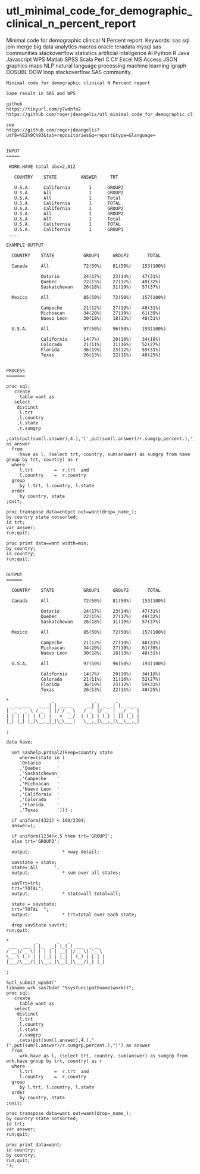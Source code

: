 # utl_minimal_code_for_demographic_clinical_n_percent_report
Minimal code for demographic clinical N Percent report.  Keywords: sas sql join merge big data analytics macros oracle teradata mysql sas communities stackoverflow statistics artificial inteligence AI Python R Java Javascript WPS Matlab SPSS Scala Perl C C# Excel MS Access JSON graphics maps NLP natural language processing machine learning igraph DOSUBL DOW loop stackoverflow SAS community.

    Minimal code for demographic clinical N Percent report

    Same result in SAS and WPS

    github
    https://tinyurl.com/y7wdnfn2
    https://github.com/rogerjdeangelis/utl_minimal_code_for_demographic_clinical_n_percent_report

    see
    https://github.com/rogerjdeangelis?utf8=%E2%9C%93&tab=repositories&q=report&type=&language=


    INPUT
    =====

     WORK.HAVE total obs=2,012

       COUNTRY    STATE         ANSWER     TRT

       U.S.A.     California       1      GROUP2
       U.S.A.     All              1      GROUP2
       U.S.A.     All              1      Total
       U.S.A.     California       1      TOTAL
       U.S.A.     California       1      GROUP2
       U.S.A.     All              1      GROUP2
       U.S.A.     All              1      Total
       U.S.A.     California       1      TOTAL
       U.S.A.     California       1      GROUP1
     ....

    EXAMPLE OUTPUT

      COUNTRY    STATE           GROUP1     GROUP2       TOTAL

      Canada     All             72(50%)    81(50%)    153(100%)

                 Ontario         24(17%)    23(14%)    47(31%)
                 Quebec          22(15%)    27(17%)    49(32%)
                 Saskatchewan    26(18%)    31(19%)    57(37%)

      Mexico     All             85(50%)    72(50%)    157(100%)

                 Campeche        21(12%)    27(19%)    48(31%)
                 Michoacan       34(20%)    27(19%)    61(39%)
                 Nuevo Leon      30(18%)    18(13%)    48(31%)

      U.S.A.     All             97(50%)    96(50%)    193(100%)

                 California      14(7%)     20(10%)    34(18%)
                 Colorado        21(11%)    31(16%)    52(27%)
                 Florida         36(19%)    23(12%)    59(31%)
                 Texas           26(13%)    22(11%)    48(25%)


    PROCESS
    =======

    proc sql;
       create
         table want as
       select
        distinct
         l.trt
        ,l.country
        ,l.state
        ,r.sumgrp
        ,cats(put(sum(l.answer),4.),'(',put(sum(l.answer)/r.sumgrp,percent.),')') as answer
      from
         have as l, (select trt, country, sum(answer) as sumgrp from have group by trt, country) as r
      where
         l.trt        =  r.trt  and
         l.country    =  r.country
      group
         by l.trt, l.country, l.state
      order
         by country, state
    ;quit;

    proc transpose data=cntpct out=want(drop=_name_);
    by country state notsorted;
    id trt;
    var answer;
    run;quit;

    proc print data=want width=min;
    by country;
    id country;
    run;quit;


    OUTPUT
    ======

      COUNTRY    STATE           GROUP1     GROUP2       TOTAL

      Canada     All             72(50%)    81(50%)    153(100%)

                 Ontario         24(17%)    23(14%)    47(31%)
                 Quebec          22(15%)    27(17%)    49(32%)
                 Saskatchewan    26(18%)    31(19%)    57(37%)

      Mexico     All             85(50%)    72(50%)    157(100%)

                 Campeche        21(12%)    27(19%)    48(31%)
                 Michoacan       34(20%)    27(19%)    61(39%)
                 Nuevo Leon      30(18%)    18(13%)    48(31%)

      U.S.A.     All             97(50%)    96(50%)    193(100%)

                 California      14(7%)     20(10%)    34(18%)
                 Colorado        21(11%)    31(16%)    52(27%)
                 Florida         36(19%)    23(12%)    59(31%)
                 Texas           26(13%)    22(11%)    48(25%)

    *                _               _       _
     _ __ ___   __ _| | _____     __| | __ _| |_ __ _
    | '_ ` _ \ / _` | |/ / _ \   / _` |/ _` | __/ _` |
    | | | | | | (_| |   <  __/  | (_| | (_| | || (_| |
    |_| |_| |_|\__,_|_|\_\___|   \__,_|\__,_|\__\__,_|

    ;

    data have;

      set sashelp.prdsal2(keep=country state
         where=(state in (
         'Ontario      '
         ,'Quebec      '
         ,'Saskatchewan'
         ,'Campeche    '
         ,'Michoacan   '
         ,'Nuevo Leon  '
         ,'California  '
         ,'Colorado    '
         ,'Florida     '
         ,'Texas       '))) ;

      if uniform(4321) < 100/2304;
      answer=1;

      if uniform(1234)<.5 then trt='GROUP1';
      else trt='GROUP2';

      output;            * nway detail;

      savstate = state;
      state='All      ';
      output;            * sum over all states;

      savTrt=trt;
      trt="TOTAL";
      output;            * state=all total=all;

      state = savstate;
      trt="TOTAL  ";
      output;            * trt=total over each state;

      drop savState savtrt;
    run;quit;

    *          _       _   _
     ___  ___ | |_   _| |_(_) ___  _ __
    / __|/ _ \| | | | | __| |/ _ \| '_ \
    \__ \ (_) | | |_| | |_| | (_) | | | |
    |___/\___/|_|\__,_|\__|_|\___/|_| |_|

    ;

    %utl_submit_wps64('
    libname wrk sas7bdat "%sysfunc(pathname(work))";
    proc sql;
       create
         table want as
       select
        distinct
         l.trt
        ,l.country
        ,l.state
        ,r.sumgrp
        ,cats(put(sum(l.answer),4.),"(",put(sum(l.answer)/r.sumgrp,percent.),")") as answer
      from
         wrk.have as l, (select trt, country, sum(answer) as sumgrp from wrk.have group by trt, country) as r
      where
         l.trt        =  r.trt  and
         l.country    =  r.country
      group
         by l.trt, l.country, l.state
      order
         by country, state
    ;quit;

    proc transpose data=want out=want(drop=_name_);
    by country state notsorted;
    id trt;
    var answer;
    run;quit;

    proc print data=want;
    id country;
    by country;
    run;quit;
    ');


